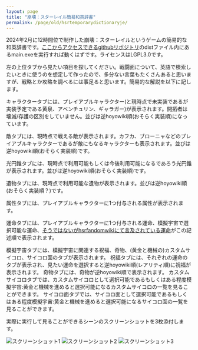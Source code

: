 ```yaml
---
layout: page
title: "崩壊：スターレイル簡易和英辞書"
permalink: /page/old/hsrtemporarydictionaryje/
---
```


2024年2月に12時間位で制作した崩壊：スターレイルというゲームの簡易的な和英辞書です。[ここからアクセスできるgithubリポジトリ](https://github.com/2ufkpfb9daxnik/hsrtemporarydictionaryej)のdistファイル内にあるmain.exeを実行すれば動くはずです。ライセンスはLGPL3.0です。

左の上位タブから見たい項目を探してください。戦闘面について、英語で検索したいときに使うのを想定して作ったので、多分ない言葉もたくさんあると思いますが、戦略とか攻略を調べるには事足ると思います。簡易的な解説を以下に記します。

キャラクタータブには、プレイアブルキャラクター(と現時点で未実装であるが実装予定である黄泉、アベンチュリン、ギャラガー)が表示されます。開拓者は壊滅/存護の区別をしていません。並びは逆hoyowiki順(おそらく実装順)になっています。

敵タブには、現時点で戦える敵が表示されます。カフカ、ブローニャなどのプレイアブルキャラクターであるが敵にもなるキャラクターも表示されます。並びは逆hoyowiki順(おそらく実装順)です。

光円錐タブには、現時点で利用可能もしくは今後利用可能になるであろう光円錐が表示されます。並びは逆hoyowiki順(おそらく実装順)です。

遺物タブには、現時点で利用可能な遺物が表示されます。並びは逆hoyowiki順(おそらく実装順？)です。

属性タブには、プレイアブルキャラクターに1つ付与される属性が表示されます。

運命タブには、プレイアブルキャラクターに1つ付与される運命、模擬宇宙で選択可能な運命、[そうではないがhsrfandomwikiにて言及されている運命](https://honkai-star-rail.fandom.com/wiki/Path)がこの記述順で表示されます。

模擬宇宙タブには、模擬宇宙に関連する祝福、奇物、(黄金と機械の)カスタムサイコロ、サイコロ面のタブが表示されます。
祝福タブには、それぞれの運命のタブが表示され、見たい運命を選択すると逆hoyowiki順(レアリティ順)に祝福が表示されます。
奇物タブには、奇物が逆hoyowiki順で表示されます。
カスタムサイコロタブでは、カスタムサイコロとして選択可能であるもしくはある程度模擬宇宙:黄金と機械を進めると選択可能になるカスタムサイコロの一覧を見ることができます。
サイコロ面タブでは、サイコロ面として選択可能であるもしくはある程度模擬宇宙:黄金と機械を進めると選択可能になるサイコロ面の一覧を見ることができます。

実際に実行して見ることができるシーンのスクリーンショットを3枚添付します。

![スクリーンショット1](/portfolio/images/2024-02-26_02h39_51.png)
![スクリーンショット2](/portfolio/images/2024-02-26_02h40_00.png)
![スクリーンショット3](/portfolio/images/2024-02-26_02h40_22.png)